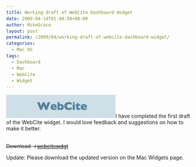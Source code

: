 ```yaml
---
title: Working draft of WebCite Dashboard Widget
date: 2009-04-14T01:49:50+00:00
author: MikeGrace
layout: post
permalink: /2009/04/working-draft-of-webcite-dashboard-widget/
categories:
  - Mac OS
tags:
  - Dashboard
  - Mac
  - WebCite
  - Widget
---
```

[<img class="aligncenter size-full wp-image-51" title="WebCite" src="/assets/2009/04/picture-1.jpg" alt="WebCite" width="297" height="63" />](/assets/2009/04/picture-1.jpg)I have completed the first draft of the WebCite widget. I would love feedback and suggestions on how to make it better.
  
<del datetime="2009-04-15T22:05:14+00:00"><br /> Download -><a href="/assets/2009/04/webcitewdgt.zip">webcitewdgt</a></del>

Update: Please download the updated version on the Mac Widgets page.